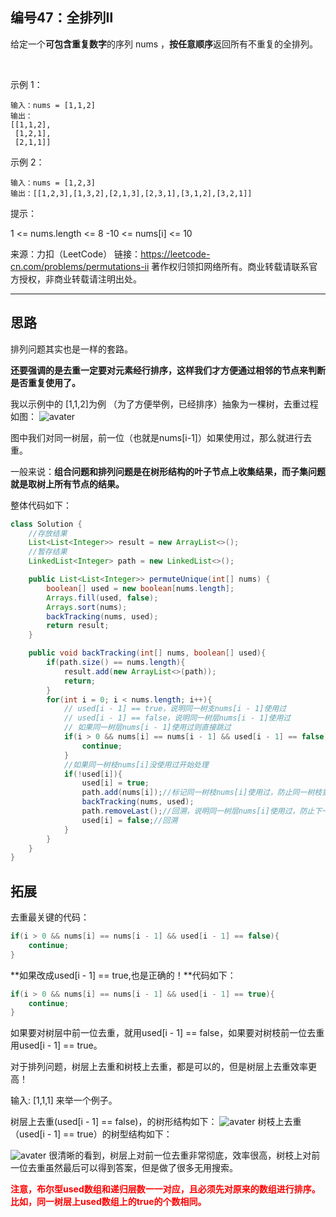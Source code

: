 ## 编号47：全排列Ⅱ
给定一个**可包含重复数字**的序列 nums ，**按任意顺序**返回所有不重复的全排列。

 

示例 1：
```
输入：nums = [1,1,2]
输出：
[[1,1,2],
 [1,2,1],
 [2,1,1]]
```
示例 2：
```
输入：nums = [1,2,3]
输出：[[1,2,3],[1,3,2],[2,1,3],[2,3,1],[3,1,2],[3,2,1]] 
```
提示：

1 <= nums.length <= 8
-10 <= nums[i] <= 10

来源：力扣（LeetCode）
链接：https://leetcode-cn.com/problems/permutations-ii
著作权归领扣网络所有。商业转载请联系官方授权，非商业转载请注明出处。

---
## 思路
排列问题其实也是一样的套路。

**还要强调的是去重一定要对元素经行排序，这样我们才方便通过相邻的节点来判断是否重复使用了。**

我以示例中的 [1,1,2]为例 （为了方便举例，已经排序）抽象为一棵树，去重过程如图：
![avater](https://camo.githubusercontent.com/fcfd646bdc26aaa94c6e07b84a1011405b84e8445d744360f871e76e2daf54ac/68747470733a2f2f696d672d626c6f672e6373646e696d672e636e2f32303230313132343230313333313232332e706e67)

图中我们对同一树层，前一位（也就是nums[i-1]）如果使用过，那么就进行去重。

一般来说：**组合问题和排列问题是在树形结构的叶子节点上收集结果，而子集问题就是取树上所有节点的结果。**

整体代码如下：
```java
class Solution {
    //存放结果
    List<List<Integer>> result = new ArrayList<>();
    //暂存结果
    LinkedList<Integer> path = new LinkedList<>();

    public List<List<Integer>> permuteUnique(int[] nums) {
        boolean[] used = new boolean[nums.length];
        Arrays.fill(used, false);
        Arrays.sort(nums);
        backTracking(nums, used);
        return result;
    }

    public void backTracking(int[] nums, boolean[] used){
        if(path.size() == nums.length){
            result.add(new ArrayList<>(path));
            return;
        }
        for(int i = 0; i < nums.length; i++){
            // used[i - 1] == true，说明同⼀树⽀nums[i - 1]使⽤过
            // used[i - 1] == false，说明同⼀树层nums[i - 1]使⽤过
            // 如果同⼀树层nums[i - 1]使⽤过则直接跳过
            if(i > 0 && nums[i] == nums[i - 1] && used[i - 1] == false){
                continue;
            }
            //如果同一树枝nums[i]没使用过开始处理
            if(!used[i]){
                used[i] = true;
                path.add(nums[i]);//标记同一树枝nums[i]使用过，防止同一树枝重复使用
                backTracking(nums, used);
                path.removeLast();//回溯，说明同一树层nums[i]使用过，防止下一树层重复
                used[i] = false;//回溯
            }
        }
    }
}
```

## 拓展
去重最关键的代码：
```java
if(i > 0 && nums[i] == nums[i - 1] && used[i - 1] == false){
    continue;
}
```
**如果改成used[i - 1] == true,也是正确的！**代码如下：
```java
if(i > 0 && nums[i] == nums[i - 1] && used[i - 1] == true){
    continue;
}
```
如果要对树层中前一位去重，就用used[i - 1] == false，如果要对树枝前一位去重用used[i - 1] == true。

对于排列问题，树层上去重和树枝上去重，都是可以的，但是树层上去重效率更高！

输入: [1,1,1] 来举一个例子。

树层上去重(used[i - 1] == false)，的树形结构如下：
![avater](https://camo.githubusercontent.com/21ccccf9646bcffda172f35b4539ab97e16af3de0a2daed56fe6becfd58e75cd/68747470733a2f2f696d672d626c6f672e6373646e696d672e636e2f32303230313132343230313430363139322e706e67)
树枝上去重（used[i - 1] == true）的树型结构如下：

![avater](https://camo.githubusercontent.com/e8d166989363be9240741ed92057eff08d369fc54cfe5d65e39a76f635a40570/68747470733a2f2f696d672d626c6f672e6373646e696d672e636e2f32303230313132343230313433313537312e706e67)
很清晰的看到，树层上对前一位去重非常彻底，效率很高，树枝上对前一位去重虽然最后可以得到答案，但是做了很多无用搜索。


<span style="color:red">**注意，布尔型used数组和递归层数一一对应，且必须先对原来的数组进行排序。比如，同一树层上used数组上的true的个数相同。**</span>

